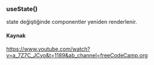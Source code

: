 ### useState()

state değiştiğinde componentler yeniden renderlenir.


#### Kaynak
https://www.youtube.com/watch?v=a_7Z7C_JCyo&t=1189&ab_channel=freeCodeCamp.org
